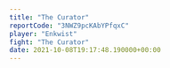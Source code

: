 ```yaml
---
title: "The Curator"
reportCode: "3NWZ9pcKAbYPfqxC"
player: "Enkwist"
fight: "The Curator"
date: 2021-10-08T19:17:48.190000+00:00
---
```


